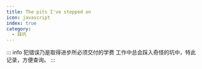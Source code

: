 ```yaml
---
title: The pits I've stepped on
icon: javascript
index: true
category:
  - 踩坑
---
```


::: info 犯错误乃是取得进步所必须交付的学费
工作中总会踩入奇怪的坑中，特此记录，方便查询。
:::
